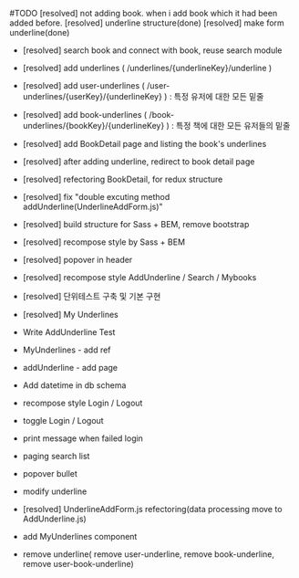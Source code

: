 #TODO
[resolved] not adding book. when i add book which it had been added before.
[resolved] underline structure(done)
[resolved] make form underline(done)

- [resolved] search book and connect with book, reuse search module
- [resolved] add underlines ( /underlines/{underlineKey}/underline )
- [resolved] add user-underlines ( /user-underlines/{userKey}/{underlineKey} ) : 특정 유저에 대한 모든 밑줄
- [resolved] add book-underlines ( /book-underlines/{bookKey}/{underlineKey} ) : 특정 책에 대한 모든 유저들의 밑줄
- [resolved] add BookDetail page and listing the book's underlines
- [resolved] after adding underline, redirect to book detail page  
- [resolved] refectoring BookDetail, for redux structure
- [resolved] fix "double excuting method addUnderline(UnderlineAddForm.js)"
- [resolved] build structure for Sass + BEM, remove bootstrap
- [resolved] recompose style by Sass + BEM
- [resolved] popover in header
- [resolved] recompose style AddUnderline / Search / Mybooks
- [resolved] 단위테스트 구축 및 기본 구현
- [resolved] My Underlines
- Write AddUnderline Test
- MyUnderlines - add ref
- addUnderline - add page
- Add datetime in db schema
- recompose style Login / Logout
- toggle Login / Logout
- print message when failed login
- paging search list
- popover bullet

- modify underline
- [resolved] UnderlineAddForm.js refectoring(data processing move to AddUnderline.js)
- add MyUnderlines component
- remove underline( remove user-underline, remove book-underline, remove user-book-underline)

